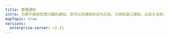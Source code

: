 ```yaml
---
title: 管理通知
intro: 为便于接收您感兴趣的通知，您可以将通知标记为已读，订阅和退订通知，以及关注和取消关注仓库。
mapTopic: true
versions:
  enterprise-server: <2.21
---
```


